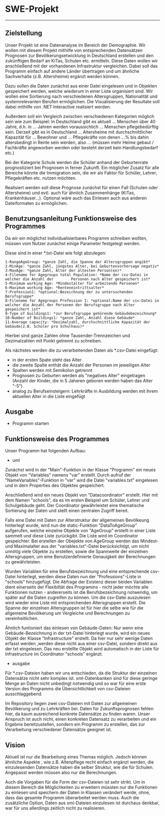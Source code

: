 # SWE-Projekt
----------------------------

## Zielstellung

Unser Projekt ist eine Datenanalyse im Bereich der Demographie. Wir wollen mit diesem Projekt mithilfe von entsprechenden Datensätzen Prognosen zur Bevölkerungsetwicklung in Deutschland erstellen und den zukünftigen Bedarf an KiTas, Schulen etc. ermitteln. 
Diese Daten wollen wir anschließend mit der vorhandenen Infrastruktur vergleichen. 
Dabei soll das Programm einfach auf andere Länder übertragen und um ähnliche Sachverhalte (z.B. Altersheime) ergänzt werden können.

Dazu sollen die Daten zunächst aus einer Datei eingelesen und in Objekten gespeichert werden, welche wiederum in einer Liste organisiert sind.
Wir wollen eine Sortierung nach verschiedenen Altersgruppen, Nationalität und systemrelevanten Berufen ermöglichen.
Die Visualisierung der Resultate soll dabei mithilfe von .NET Interactive realisiert werden.

Außerdem soll ein Vergleich zwischen verschiedenen Kategorien möglich sein wie zum Beispiel:
In Deutschland gibt es aktuell ... Menschen über 40 Jahre, d.h. in  ... Jahren werden voraussichlich ... Menschen pflegebedürftig sein.
Derzeit gibt es in Deutschland ... Altersheime mit durchschnittlicher Kapazität für ... Bewohner und ... Pflegekräfte von denen ...%  bis dahin altersbedingt in Rente sein werden, also ... (müssen mehr Heime gebaut / Fachkräfte angeworben werden oder besteht derzeit kein Handlungsbedarf etc.)

Bei der Kategorie Schule werden die Schüler anhand der Geburtenrate prognostiziert bei Prognosen in ferner Zukunft. Ein möglicher Zusatz für alle Bereiche könnte die Immigration sein, die wir als Faktor für Schüler, Lehrer, Pflegekräften etc. nutzen möchten.

Realisiert werden soll diese Prognose zunächst für einen Fall (Schulen oder Altersheime) und evtl. auch für ähnlich Zusammenhänge (KiTas, Krankenhäuser...).
Optional wäre auch das Einlesen auch aus anderen Dateiformaten zu ermöglichen.


## Benutzungsanleitung Funktionsweise des Programmes

Da wir ein möglichst individualisierbares Programm schreiben wollten, müssen vom Nutzer zunächst einige Parameter festgelegt werden.

Diese sind in einer *.txt-Datei wie folgt abzulegen:

    1-RangeAgeGroup: *ganze Zahl, die Spanne der Altersgruppen angibt*
    2-MinAge: *ganze Zahl, jüngstes Alter, bei Geburtenvorhersage negativ*
    3-MaxAge: *ganze Zahl, Alter der ältesten Person(en)*
    4-Filename for Agegroups total Population: *Name der csv-Datei in welcher die Anzahl der        Personen nach Alter gespeichert ist*
    5-Minimum working Age: *Mindestalter für arbeitende Personen*
    6-Maximum working Age: *Renteneintrittsalter*
    7-Profession1: *optional:Bezeichnung der zu untersuchenden Berufsgruppe*
    8-Filename for Agegroups Profession 1: *optional:Name der csv-Datei in welcher die Anzahl der Personen der Berufsgruppe nach Alter gespeichert ist*
    9-Type of buildings1: *zur Berufsgruppe gehörende Gebäudebezeichnung*
    10-Number of Buildings1: *ganze Zahl, Anzahl diese Gebäude*
    11-Average capacity: *Dezimalzahl, durchschnittliche Kapazität der Gebäude(z.B. Schüler pro Schulhaus)*

Hierbei sind ganze Zahlen ohne Tausender-Trennzeichen und Dezimalzahlen mit Punkt getrennt zu schreiben.

Als nächstes werden die zu verarbeitenden Daten als *.csv-Datei eingefügt:
* in der ersten Spate steht das Alter
* die zweite Spalte enthät die Anzahl der Personen im jeweiligen Alter
* Spalten werden mit Semikolon getrennt
* Prognosen zu Geburten werden als "negatives Alter" eingetragen (Anzahl der Kinder, die in 5 Jaheren geboren werden haben das Alter "-5")
* analog zu Berufseinsteigern: Lehrkräfte in Ausbildung werden mit ihrem aktuellen Alter in die Liste eingefügt

## Ausgabe
* Programm starten

## Funktionsweise des Programmes

Unser Programm hat folgenden Aufbau:

* uml

Zunächst wird in der "Main"-Funktion in der Klasse "Programm" ein neues Objekt von "Variables" namens "var" erstellt.
Durch aufruf der "NameVariables"-Funktion in "var" wird die Datei "variables.txt" eingelesen und in dern Properties des Objektes gespeichert.

Anschließend wird ein neues Objekt von "Datacoordinator" erstellt. Hier mit dem Namen "schools", da es im ersten Beispiel um Schüler, Lehrer und Schulgebäude geht.
Der Coordinator gewährleistet eine thematische Sortierung der Daten und stellt einen zentralen Zugriff bereit.

Falls eine Datei mit Daten zur Alterstruktur der allgemeinen Bevölkeung hinterlegt wurde, wird nun die static-Funktion "DataToAgeGroup" aufgerufen, welche einzelne Objekte von "AgeGroup" erstellt in einer Liste sammelt und diese Liste zurückgibt. Die Liste wird im Coordinator gespeichter.
Bei erstellen der Obejekte von AgeGroup werden das Mindest- und Maximalalter aus der "variables.txt"-Datei berücksichtigt, um nicht unnötig viele Objekte zu erstellen, sowie die Spannweite der einzelnen Altersgruppen, um eine Benutzerdefinierte Genauigkeit der Berechnungen zu gewährleisten.

Wurden Variablen für eine Berufsbezeichnung und eine entsprechende csv-Datei hinterlegt, werden diese Daten nun der "Professions"-Liste in "schools" hinzugefügt.
Die Abfrage der Existenz dieser beiden Variablen dient einerseits der Flexibiltät des Programms - nicht jeder möchte alle Funktionen nutzen - andererseits ist die Berufsbezeichnung notwendig, um später auf die Daten zugreifen zu können.
Um die csv-Datei auszulesen wird wieder eine Liste mit entsprechenden Altersgruppen erstellt. Die Spanne der einzelnen Altersgruppen ist für hier die selbe wie für die allgemeine Bevölkerung um Vergleiche und Berechnungen zu vereinheitlichen.

Ähnlich funtioniert das einlesen von Gebäude-Daten:
Nur wenn eine Gebäude-Bezeichnung in der txt-Datei hinterlegt wurde, wird ein neues Objekt der Klasse "Infrastructure" erstellt.
Da hier nur sehr wenige Daten erfasst werden ,werden diese nicht aus einer csv-Datei, sondern direkt aus der txt eingelesen.
Das neu erstellte Objekt wird automatisch in der Liste für Infrastructure im Coordinator "schools" ergänzt.

* ausgabe

Für *.csv-Dateien haben wir uns entschieden, da die Struktur der einzelnen Datensätze nicht sehr komplex ist. xml-Datenbanken sind für diese geringe Menge an Daten nicht unbedingt notwendig und so war für eine erste Version des Programms die Übersichtlichkeit von csv-Dateien ausschlaggebend.

Im Repository liegen zwei csv-Dateien mit Daten zur allgemeinen Bevölkerung und zu Lehrkräften bei. 
Daten für Zukunftsprognosen fehlen hier, da kaum ausreichend konkrete Datensätze zu finden waren.
Unser Anspruch ist auch nicht, einen konkreten Datensatz zu verarbeiten und ein Ergebnis bereitzustellen, sondern ein Programm zu erstellen, das zur Verarbeitung verschiedener Datensätze geeignet ist.

## Vision
Aktuell ist nur die Bearbeitung eines Themas möglich.
Jedoch können ähnliche Aspekte , wie z.B. Altenpflege recht einfach ergänzt werden, die einzulesenden Datensätze haben die selber Struktur, wie die für Schulen.
Angepasst werden müssen also nur die Berechnungen.

Auch die Vorgaben für die Form der csv-Dateien ist sehr strikt. 
Um in diesem Bereich die Möglichkeiten zu erweitern müssten nur die Funktionen zu einlesen und speichern der Daten in Klassen verändert werde, ohne, dass das gesamte Programm überarbeitet werden muss.
Auch die zusätzliche Option, Daten aus xml-Dateien einzulesen ist durchaus denkbar, war für uns allerdings zeitlich nicht zu realisieren.

